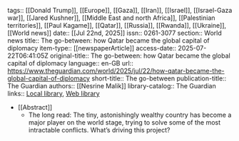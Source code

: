 tags:: [[Donald Trump]], [[Europe]], [[Gaza]], [[Iran]], [[Israel]], [[Israel-Gaza war]], [[Jared Kushner]], [[Middle East and north Africa]], [[Palestinian territories]], [[Paul Kagame]], [[Qatar]], [[Russia]], [[Rwanda]], [[Ukraine]], [[World news]]
date:: [[Jul 22nd, 2025]]
issn:: 0261-3077
section:: World news
title:: The go-between: how Qatar became the global capital of diplomacy
item-type:: [[newspaperArticle]]
access-date:: 2025-07-22T06:41:05Z
original-title:: The go-between: how Qatar became the global capital of diplomacy
language:: en-GB
url:: https://www.theguardian.com/world/2025/jul/22/how-qatar-became-the-global-capital-of-diplomacy
short-title:: The go-between
publication-title:: The Guardian
authors:: [[Nesrine Malik]]
library-catalog:: The Guardian
links:: [Local library](zotero://select/library/items/C2ADRVYH), [Web library](https://www.zotero.org/users/46463/items/C2ADRVYH)

- [[Abstract]]
	- The long read: The tiny, astonishingly wealthy country has become a major player on the world stage, trying to solve some of the most intractable conflicts. What’s driving this project?